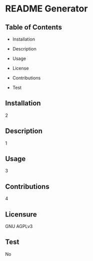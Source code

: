 # README Generator

## Table of Contents 

* Installation

* Description

* Usage

* License

* Contributions

* Test

## Installation 

2
    
## Description 

1
    
## Usage

3

## Contributions

4

## Licensure 

GNU AGPLv3

## Test

No
